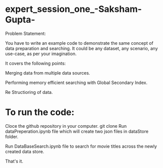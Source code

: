 # expert_session_one_-Saksham-Gupta-

Problem Statement:

You have to write an example code to demonstrate the same concept of data preparation
and searching. It could be any dataset, any scenario, any use-case, as per your
imagination.

It covers the following points:

Merging data from multiple data sources.

Performing memory efficient searching with Global Secondary Index.

Re Structioring of data.

# To run the code:

Cloce the github repository in your computer. git clone 
Run dataPreperation.ipynb file which will create two json files in dataStore folder.

Run DataBaseSearch.ipynb file to search for movie titles across the newly created data store.

That's it.
